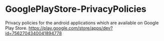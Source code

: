 # GooglePlayStore-PrivacyPolicies
Privacy policies for the android applications which are available on Google Play Store.
https://play.google.com/store/apps/dev?id=7562704340041894778

